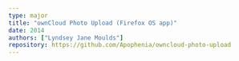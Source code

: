 ```yaml
---
type: major
title: "ownCloud Photo Upload (Firefox OS app)"
date: 2014
authors: ["Lyndsey Jane Moulds"]
repository: https://github.com/Apophenia/owncloud-photo-upload
---
```


